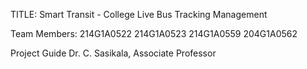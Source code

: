 TITLE: Smart Transit - College Live Bus Tracking Management

Team Members:
214G1A0522
214G1A0523
214G1A0559
204G1A0562

Project Guide
Dr. C. Sasikala, Associate Professor
